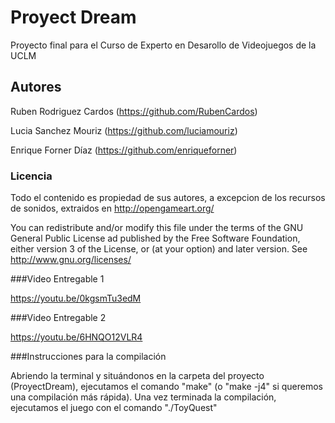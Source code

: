 # Proyect Dream

Proyecto final para el Curso de Experto en Desarollo de Videojuegos de la UCLM

## Autores

Ruben Rodriguez Cardos (https://github.com/RubenCardos)

Lucia Sanchez Mouriz (https://github.com/luciamouriz)

Enrique Forner Díaz (https://github.com/enriqueforner)

### Licencia

Todo el contenido es propiedad de sus autores, a excepcion de los recursos de sonidos, extraidos en http://opengameart.org/

You can redistribute and/or modify this file under the terms of the GNU General Public License ad published by the Free Software Foundation, either version 3 of the License, or (at your option) and later version. See http://www.gnu.org/licenses/

###Video Entregable 1

https://youtu.be/0kgsmTu3edM

###Video Entregable 2

https://youtu.be/6HNQO12VLR4

###Instrucciones para la compilación

Abriendo la terminal y situándonos en la carpeta del proyecto (ProyectDream), ejecutamos el comando "make" (o "make -j4" si queremos una compilación más rápida). Una vez terminada la compilación, ejecutamos el juego con el comando "./ToyQuest"